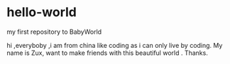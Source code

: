 # hello-world
my first repository to BabyWorld

hi ,everyboby ,i am from china like coding as i can only live by coding.
My name is Zux, want to make friends with this beautiful world . Thanks.
